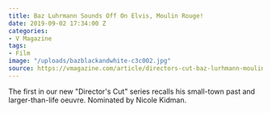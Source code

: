```yaml
---
title: Baz Luhrmann Sounds Off On Elvis, Moulin Rouge!
date: 2019-09-02 17:34:00 Z
categories:
- V Magazine
tags:
- Film
image: "/uploads/bazblackandwhite-c3c002.jpg"
source: https://vmagazine.com/article/directors-cut-baz-lurhmann-moulin-rouge-the-musical/
---
```


The first in our new "Director's Cut" series recalls his small-town past and larger-than-life oeuvre. Nominated by Nicole Kidman.